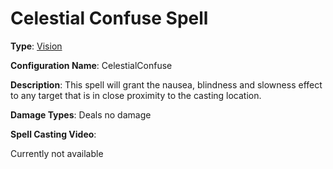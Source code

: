 # Celestial Confuse Spell

**Type**: [Vision](./Types/Vision.md)

**Configuration Name**: CelestialConfuse

**Description**: This spell will grant the nausea, blindness and slowness effect to any target that is in close proximity to the casting location. 

**Damage Types**: Deals no damage

**Spell Casting Video**:

Currently not available

